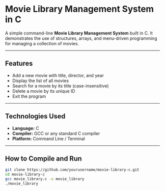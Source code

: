#  Movie Library Management System in C

A simple command-line **Movie Library Management System** built in C. It demonstrates the use of structures, arrays, and menu-driven programming for managing a collection of movies.

---

##  Features
- Add a new movie with title, director, and year
- Display the list of all movies
- Search for a movie by its title (case-insensitive)
- Delete a movie by its unique ID
- Exit the program

---

##  Technologies Used
- **Language:** C  
- **Compiler:** GCC or any standard C compiler  
- **Platform:** Command Line / Terminal

---

##  How to Compile and Run

```bash
git clone https://github.com/yourusername/movie-library-c.git
cd movie-library-c
gcc movie_library.c -o movie_library
./movie_library
